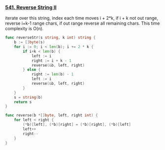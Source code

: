 ### [541. Reverse String II]

iterate over this string, index each time moves i + 2*k, if i + k not out range, 
reverse i+k-1 range chars, if out range reverse all remaining chars.
This time complexity is O(n).

```go
func reverseStr(s string, k int) string {
	b := []byte(s)
	for i := 0; i < len(b); i += 2 * k {
		if i+k < len(b) {
			left := i
			right := i + k - 1
			reverse(&b, left, right)
		} else {
			right := len(b) - 1
			left := i
			reverse(&b, left, right)
		}
	}
	s = string(b)
	return s
}

func reverse(b *[]byte, left, right int) {
	for left < right {
		(*b)[left], (*b)[right] = (*b)[right], (*b)[left]
		left++
		right--
	}
}

```

[541. Reverse String II]: https://leetcode.com/problems/reverse-string-ii/